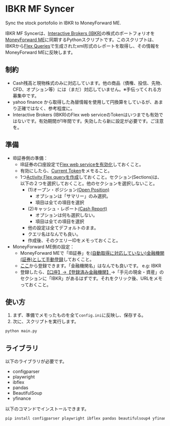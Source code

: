 # IBKR MF Syncer
Sync the stock portofolio in IBKR to MoneyForward ME.

IBKR MF Syncerは、[Interactive Brokers (IBKR)](https://www.interactivebrokers.com/)の株式のポートフォリオを[MoneyForward ME](https://moneyforward.com/)に同期するPythonスクリプトです。このスクリプトは、IBKRから[Flex Queries](https://www.interactivebrokers.com/en/software/singlefunds/topics/flexqueries.htm#:~:text=Flex%20Queries%20let%20you%20specify,want%20to%20view%20your%20report.)で生成されたxml形式のレポートを取得し、その情報をMoneyForward MEに反映します。

## 制約
- Cash残高と現物株式のみに対応しています。他の商品（債権、投信、先物、CFD、オプション等）には（まだ）対応していません。※手伝ってくれる方募集中です。
- yahoo finance から取得した為替情報を使用して円換算をしているが、あまり正確ではなく、参考程度に。
- Interactive Brokers (IBKR)のFlex web serviceのTokenはいつまでも有効ではないです。有効期間が1年間です。失効したら新に設定が必要です。ご注意を。

## 準備
- IB証券側の準備：
  - IB証券の口座設定で[Flex web serviceを有効化](https://www.ibkrguides.com/brokerportal/flexwebservice.htm#:~:text=To%20enable%20flex%20web%20service,or%20disable%20Flex%20Web%20Service.)しておくこと。
  - 有効にしたら、[Current Token](https://www.ibkrguides.com/clientportal/flex3.htm)をメモること。
  - 1つ[Activity Flex queryを作成](https://www.ibkrguides.com/clientportal/performanceandstatements/activityflex.htm)しておくこと。セクション(Sections)は、以下の２つを選択しておくこと。他のセクションを選択しないこと。
    - (1)オープン・ポジション[(Open Position)](https://ibkrguides.com/reportingreference/reportguide/openpositions_default.htm)
       - オプションは「サマリー」のみ選択。
       - 項目は全ての項目を選択
    - (2)キャッシュ・レポート[(Cash Report)](https://ibkrguides.com/reportingreference/reportguide/cashreport_default.htm)
       - オプションは何も選択しない。
       - 項目は全ての項目を選択
    - 他の設定は全てデフォルトのまま。
    - クエリ名はなんでも良い。
    - 作成後、そのクエリーIDをメモっておくこと。
- MoneyForward ME側の設定：
  - MoneyForward MEで「IB証券」を[(自動取得に対応していない)金融機関(証券)として手動登録](https://support.me.moneyforward.com/hc/ja/articles/900004425703-%E8%87%AA%E5%8B%95%E5%8F%96%E5%BE%97%E3%81%AB%E5%AF%BE%E5%BF%9C%E3%81%97%E3%81%A6%E3%81%84%E3%81%AA%E3%81%84%E9%87%91%E8%9E%8D%E6%A9%9F%E9%96%A2%E3%82%92%E7%99%BB%E9%8C%B2%E3%81%97%E3%81%9F%E3%81%84)しておくこと。
  - [ここ](https://moneyforward.com/accounts/new/manual?category_type=SEC)から登録できます。「金融機関名」はなんでも良いです。 e.g: IBKR
  - 登録したら、[【口座】→【登録済み金融機関】](https://moneyforward.com/accounts)→「手元の現金・資産」のセクションに「IBKR」があるはずです。それをクリック後、URLをメモっておくこと。

## 使い方

1. まず、準備でメモったものを全て`config.ini`に反映し、保存する。
2. 次に、スクリプトを実行します。
```bash
python main.py
```

## ライブラリ

以下のライブラリが必要です。
- configparser
- playwright
- ibflex
- pandas
- BeautifulSoup
- yfinance

以下のコマンドでインストールできます。

```bash
pip install configparser playwright ibflex pandas beautifulsoup4 yfinance
```


